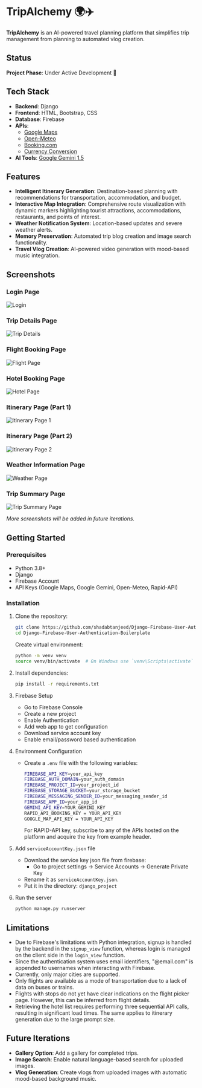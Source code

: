 # TripAlchemy 🌍✈️  

**TripAlchemy** is an AI-powered travel planning platform that simplifies trip management from planning to automated vlog creation.  

## Status  
**Project Phase**: Under Active Development 🚧  

## Tech Stack  
- **Backend**: Django  
- **Frontend**: HTML, Bootstrap, CSS  
- **Database**: Firebase  
- **APIs**:  
  - [Google Maps](https://developers.google.com/maps)  
  - [Open-Meteo](https://open-meteo.com/en/docs)  
  - [Booking.com](https://rapidapi.com/ntd119/api/booking-com18)  
  - [Currency Conversion](https://rapidapi.com/principalapis/api/currency-conversion-and-exchange-rates)  
- **AI Tools**: [Google Gemini 1.5](https://ai.google.dev/gemini-api/docs)  

## Features  
- **Intelligent Itinerary Generation**: Destination-based planning with recommendations for transportation, accommodation, and budget.  
- **Interactive Map Integration**: Comprehensive route visualization with dynamic markers highlighting tourist attractions, accommodations, restaurants, and points of interest.  
- **Weather Notification System**: Location-based updates and severe weather alerts.  
- **Memory Preservation**: Automated trip blog creation and image search functionality.  
- **Travel Vlog Creation**: AI-powered video generation with mood-based music integration.  

## Screenshots  

### Login Page  
![Login](https://github.com/user-attachments/assets/4bed4f9c-aa9d-40d7-9110-26413d724f34)  

### Trip Details Page  
![Trip Details](https://github.com/user-attachments/assets/5f8c39de-b04f-426d-b08e-abb5c862168d)  

### Flight Booking Page  
![Flight Page](https://github.com/user-attachments/assets/beb47f1e-419c-41b0-a120-2a90ec021411)  

### Hotel Booking Page  
![Hotel Page](https://github.com/user-attachments/assets/51faebb4-9d6f-49bf-8d03-42025dae317f)  

### Itinerary Page (Part 1)  
![Itinerary Page 1](https://github.com/user-attachments/assets/9d26acbb-204e-40bd-a81e-1a60df80a84c)  

### Itinerary Page (Part 2)  
![Itinerary Page 2](https://github.com/user-attachments/assets/55a533df-bcd9-43f0-b2f5-983851daa80e)  

### Weather Information Page  
![Weather Page](https://github.com/user-attachments/assets/5cc879b5-4a0d-48d9-b49f-3efd11d1b100)  

### Trip Summary Page  
![Trip Summary Page](https://github.com/user-attachments/assets/27bb309c-80f8-425c-a553-5329b9c8fcf3)  

*More screenshots will be added in future iterations.*  

## Getting Started  

### Prerequisites  
- Python 3.8+  
- Django  
- Firebase Account  
- API Keys (Google Maps, Google Gemini, Open-Meteo, Rapid-API)  

### Installation
1. Clone the repository:
   ```bash
   git clone https://github.com/shadabtanjeed/Django-Firebase-User-Authentication-Boilerplate
   cd Django-Firebase-User-Authentication-Boilerplate
   ```

   Create virtual environment:
   ```bash
   python -m venv venv
   source venv/bin/activate  # On Windows use `venv\Scripts\activate`
   ```

2. Install dependencies:
   ```bash
   pip install -r requirements.txt
   ```

3. Firebase Setup
    * Go to Firebase Console
    * Create a new project
    * Enable Authentication
    * Add web app to get configuration
    * Download service account key
    * Enable email/password based authentication

4. Environment Configuration
    * Create a `.env` file with the following variables:
        ```bash
        FIREBASE_API_KEY=your_api_key
        FIREBASE_AUTH_DOMAIN=your_auth_domain
        FIREBASE_PROJECT_ID=your_project_id
        FIREBASE_STORAGE_BUCKET=your_storage_bucket
        FIREBASE_MESSAGING_SENDER_ID=your_messaging_sender_id
        FIREBASE_APP_ID=your_app_id
        GEMINI_API_KEY=YOUR_GEMINI_KEY
        RAPID_API_BOOKING_KEY = YOUR_API_KEY
        GOOGLE_MAP_API_KEY = YOUR_API_KEY
        ```

        For RAPID-API key, subscribe to any of the APIs hosted on the platform and acquire the key from example header.

5. Add `serviceAccountKey.json` file
    * Download the service key json file from firebase:
         * Go to project settings -> Service Accounts -> Generate Private Key
    * Rename it as `serviceAccountKey.json`.
    * Put it in the directory: `django_project`

6. Run the server
   ```bash
   python manage.py runserver
   ```
## Limitations  
- Due to Firebase's limitations with Python integration, signup is handled by the backend in the `signup_view` function, whereas login is managed on the client side in the `login_view` function.  
- Since the authentication system uses email identifiers, "@email.com" is appended to usernames when interacting with Firebase.  
- Currently, only major cities are supported.  
- Only flights are available as a mode of transportation due to a lack of data on buses or trains.  
- Flights with stops do not yet have clear indications on the flight picker page. However, this can be inferred from flight details.  
- Retrieving the hotel list requires performing three sequential API calls, resulting in significant load times. The same applies to itinerary generation due to the large prompt size.  

## Future Iterations  
- **Gallery Option**: Add a gallery for completed trips.  
- **Image Search**: Enable natural language-based search for uploaded images.  
- **Vlog Generation**: Create vlogs from uploaded images with automatic mood-based background music.  
